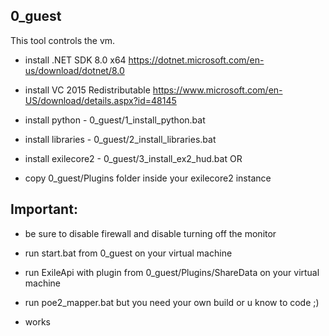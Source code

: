 ## 0_guest

This tool controls the vm.

- install .NET SDK 8.0 x64 https://dotnet.microsoft.com/en-us/download/dotnet/8.0
- install VC 2015 Redistributable https://www.microsoft.com/en-US/download/details.aspx?id=48145
- install python - 0_guest/1_install_python.bat
- install libraries - 0_guest/2_install_libraries.bat

- install exilecore2 - 0_guest/3_install_ex2_hud.bat 
OR
- copy 0_guest/Plugins folder inside your exilecore2 instance

## Important:
- be sure to disable firewall and disable turning off the monitor

- run start.bat from 0_guest on your virtual machine
- run ExileApi with plugin from 0_guest/Plugins/ShareData on your virtual machine
- run poe2_mapper.bat but you need your own build or u know to code ;)
- works